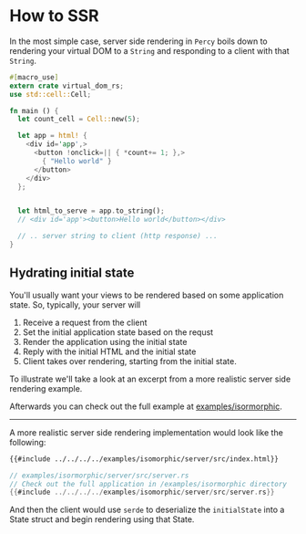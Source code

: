 # How to SSR

In the most simple case, server side rendering in `Percy` boils down to
rendering your virtual DOM to a `String` and responding to a client with
that `String`.

```rust
#[macro_use]
extern crate virtual_dom_rs;
use std::cell::Cell;

fn main () {
  let count_cell = Cell::new(5);

  let app = html! {
    <div id='app',>
      <button !onclick=|| { *count+= 1; },>
        { "Hello world" }
      </button>
    </div>
  };


  let html_to_serve = app.to_string();
  // <div id='app'><button>Hello world</button></div>

  // .. server string to client (http response) ...
}
```

## Hydrating initial state

You'll usually want your views to be rendered based on some application state. So, typically, your server will

1. Receive a request from the client
2. Set the initial application state based on the requst
3. Render the application using the initial state
4. Reply with the initial HTML and the initial state
5. Client takes over rendering, starting from the initial state.

To illustrate we'll take a look at an excerpt from a more realistic server side rendering example.

Afterwards you can check out the full example at [examples/isormorphic](https://github.com/chinedufn/percy/tree/master/examples/isomorphic).

---

A more realistic server side rendering implementation would look like the following:

```html
{{#include ../../../../examples/isomorphic/server/src/index.html}}
```

```rust
// examples/isormorphic/server/src/server.rs
// Check out the full application in /examples/isormorphic directory
{{#include ../../../../examples/isomorphic/server/src/server.rs}}
```

And then the client would use `serde` to deserialize the `initialState`
into a State struct and begin rendering using that State.
